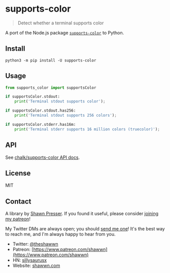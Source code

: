 # supports-color

> Detect whether a terminal supports color

A port of the Node.js package [`supports-color`](https://github.com/chalk/supports-color) to Python.

## Install

```
python3 -m pip install -U supports-color
```

## Usage

```py
from supports_color import supportsColor

if supportsColor.stdout:
    print('Terminal stdout supports color');

if supportsColor.stdout.has256:
    print('Terminal stdout supports 256 colors');

if supportsColor.stderr.has16m:
    print('Terminal stderr supports 16 million colors (truecolor)');
```

## API

See [chalk/supports-color API docs](https://github.com/chalk/supports-color#api).

## License

MIT

## Contact

A library by [Shawn Presser](https://www.shawwn.com). If you found it useful, please consider [joining my patreon](https://www.patreon.com/shawwn)!

My Twitter DMs are always open; you should [send me one](https://twitter.com/theshawwn)! It's the best way to reach me, and I'm always happy to hear from you.

- Twitter: [@theshawwn](https://twitter.com/theshawwn)
- Patreon: [https://www.patreon.com/shawwn](https://www.patreon.com/shawwn)
- HN: [sillysaurusx](https://news.ycombinator.com/threads?id=sillysaurusx)
- Website: [shawwn.com](https://www.shawwn.com)

